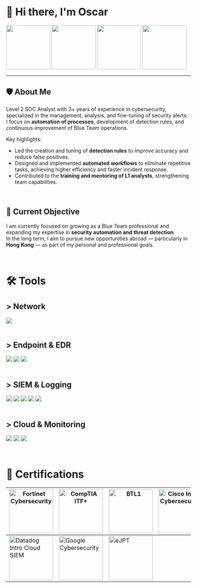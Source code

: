 # 👋 Hi there, I'm Oscar

[<img src="https://img.shields.io/badge/-LinkedIn-0072b1?&style=for-the-badge&logo=linkedin&logoColor=white" width="120"/>](https://www.linkedin.com/in/oscar-gomez-bcn/)
[<img src="https://img.shields.io/badge/-GitHub-181717?&style=for-the-badge&logo=github&logoColor=white" width="120"/>](https://github.com/attmme)
[<img src="https://img.shields.io/badge/-Codewars-B1361E?&style=for-the-badge&logo=codewars&logoColor=white" width="120"/>](https://www.codewars.com/users/atme)
[<img src="https://img.shields.io/badge/-TryHackMe-212C42?&style=for-the-badge&logo=tryhackme&logoColor=white" width="120"/>](https://tryhackme.com/p/atme)

---

## 🛡️ About Me
Level 2 SOC Analyst with 3+ years of experience in cybersecurity, specialized in the management, analysis, and fine-tuning of security alerts.  
I focus on **automation of processes**, development of detection rules, and continuous improvement of Blue Team operations.  

Key highlights:  
- Led the creation and tuning of **detection rules** to improve accuracy and reduce false positives.  
- Designed and implemented **automated workflows** to eliminate repetitive tasks, achieving higher efficiency and faster incident response.  
- Contributed to the **training and mentoring of L1 analysts**, strengthening team capabilities.  

&nbsp;

## 📌 Current Objective
I am currently focused on growing as a Blue Team professional and expanding my expertise in **security automation and threat detection**.  
In the long term, I aim to pursue new opportunities abroad — particularly in **Hong Kong** — as part of my personal and professional goals.  

&nbsp;

# 🛠️ Tools

## > Network
<div>
  <img src="https://img.shields.io/badge/-Wireshark-1679A7?&style=for-the-badge&logo=Wireshark&logoColor=white" />
</div>
&nbsp;

## > Endpoint & EDR
<div>
  <img src="https://img.shields.io/badge/-Microsoft_Defender_for_Endpoint-00A4EF?&style=for-the-badge&logo=Microsoft&logoColor=white"/>
  <img src="https://img.shields.io/badge/-Crowdstrike-ED1C24?&style=for-the-badge&logo=Crowdstrike&logoColor=white" />
  <img src="https://img.shields.io/badge/-SentinelOne-00ADEF?&style=for-the-badge&logo=SentinelOne&logoColor=white" />
</div>
&nbsp;

## > SIEM & Logging
<div>
  <img src="https://img.shields.io/badge/-Splunk-000000?&style=for-the-badge&logo=Splunk&logoColor=white" />
  <img src="https://img.shields.io/badge/-Microsoft_Sentinel-0078D4?&style=for-the-badge&logo=Microsoft&logoColor=white" />
  <img src="https://img.shields.io/badge/-Elastic-005571?&style=for-the-badge&logo=Elastic&logoColor=white" />
  <img src="https://img.shields.io/badge/-Wazuh-FF5722?&style=for-the-badge&logo=Wazuh&logoColor=white" />
  <img src="https://img.shields.io/badge/-Kibana-005571?&style=for-the-badge&logo=Kibana&logoColor=white" />
</div>
&nbsp;

## > Cloud & Monitoring
<div>
  <img src="https://img.shields.io/badge/-Microsoft_Azure-0078D4?&style=for-the-badge&logo=MicrosoftAzure&logoColor=white" />
  <img src="https://img.shields.io/badge/-AWS-FF9900?&style=for-the-badge&logo=AmazonAWS&logoColor=white" />
  <img src="https://img.shields.io/badge/-Opsgenie-0072C6?&style=for-the-badge&logo=Opsgenie&logoColor=white" />
</div>


&nbsp;

# 📜 Certifications

| [<img src="https://images.credly.com/size/340x340/images/22a0ece5-ff05-4594-8320-25e55e9ae203/image.png" width="120" title="Fortinet Cybersecurity"/>](https://www.credly.com/badges/7bea09dc-5035-4262-b4bc-85d3ef4aa9d1) | [<img src="https://images.credly.com/size/340x340/images/a49be93a-34ff-4224-996c-b2c976a5dc9d/blob" width="120" title="CompTIA ITF+"/>](https://www.credly.com/badges/7fc40fc1-dd5e-407a-b874-59e51c55b684) | [<img src="https://images.credly.com/images/276d8595-f4e0-457b-adc8-aab85ee221bf/blob" width="120" title="BTL1"/>](https://www.credly.com/badges/c2754e24-8e8a-4167-9ec7-b9113f1f8e61) | [<img src="https://images.credly.com/size/340x340/images/af8c6b4e-fc31-47c4-8dcb-eb7a2065dc5b/I2CS__1_.png" width="120" title="Cisco Intro Cybersecurity"/>](https://www.credly.com/badges/5b1a0332-dc10-435d-9eef-9accc55ae5eb) |
|---|---|---|---|
| [<img src="https://imgix.datadoghq.com/img/about/presskit/logo-v/dd_vertical_white.png?auto=format&fit=max&w=847&dpr=2" width="120" title="Datadog Intro Cloud SIEM"/>](https://learn.datadoghq.com/certificates/ftci9sscbu) | [<img src="https://upload.wikimedia.org/wikipedia/commons/thumb/3/3c/Google_Favicon_2025.svg/120px-Google_Favicon_2025.svg.png" width="120" title="Google Cybersecurity"/>](https://www.coursera.org/account/accomplishments/specialization/certificate/QNFKAG5K7RH5) | [<img src="https://us-east-1.graphassets.com/AwCYQkwjSUCbfkm08Ct1Mz/cmcc3wze0lx3007irps13e6k3" width="120" title="eJPT"/>](https://certs.ine.com/56bbd163-3776-47f2-acc9-df69c2080954) |   |





